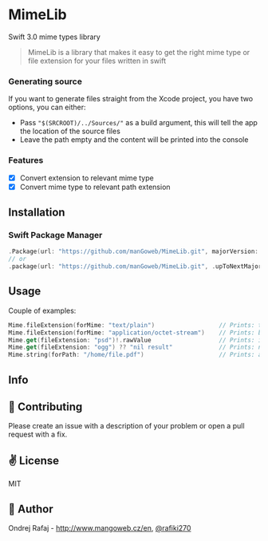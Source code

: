 # MimeLib
Swift 3.0 mime types library
> MimeLib is a library that makes it easy to get the right mime type or file extension for your files written in swift

### Generating source
If you want to generate files straight from the Xcode project, you have two options, you can either:
* Pass ```"$(SRCROOT)/../Sources/"``` as a build argument, this will tell the app the location of the source files
* Leave the path empty and the content will be printed into the console

### Features
- [x] Convert extension to relevant mime type
- [x] Convert mime type to relevant path extension

## Installation

### Swift Package Manager

```swift
.Package(url: "https://github.com/manGoweb/MimeLib.git", majorVersion: 1)
// or
.package(url: "https://github.com/manGoweb/MimeLib.git", .upToNextMajor("1.0.0")),
```

## Usage

Couple of examples:
```swift
Mime.fileExtension(forMime: "text/plain")                  // Prints: txt
Mime.fileExtension(forMime: "application/octet-stream")    // Prints: bin
Mime.get(fileExtension: "psd")!.rawValue                   // Prints: image/vnd.adobe.photoshop
Mime.get(fileExtension: "ogg") ?? "nil result"             // Prints: nil result
Mime.string(forPath: "/home/file.pdf")                     // Prints: application/pdf
```

## Info

:gift_heart: Contributing
------------
Please create an issue with a description of your problem or open a pull request with a fix.

:v: License
-------
MIT

:poop: Author
------
Ondrej Rafaj - http://www.mangoweb.cz/en, [@rafiki270](http://twitter.com/rafiki270)

